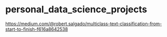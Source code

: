 # personal_data_science_projects
https://medium.com/@robert.salgado/multiclass-text-classification-from-start-to-finish-f616a8642538
